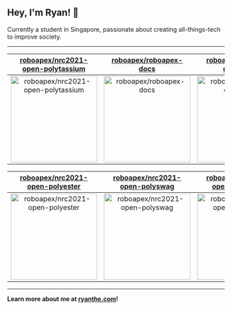 ## Hey, I'm Ryan! 👋

Currently a student in Singapore, passionate about creating all-things-tech to improve society.

---

| [roboapex/nrc2021-open-polytassium](https://github.com/roboapex/nrc2021-open-polytassium) | [roboapex/roboapex-docs](https://github.com/roboapex/roboapex-docs) | [roboapex/nrc2021-open-test](https://github.com/roboapex/nrc2021-open-test) |
| :-: | :-: | :-: |
| <a href="https://github.com/roboapex/nrc2021-open-polytassium"><img src="https://github.com/theboi/theboi/raw/main/DISPLAY.jpg" alt="roboapex/nrc2021-open-polytassium" title="roboapex/nrc2021-open-polytassium" width="200" height="200"></a> | <a href="https://github.com/roboapex/roboapex-docs"><img src="https://github.com/theboi/theboi/raw/main/DISPLAY.jpg" alt="roboapex/roboapex-docs" title="roboapex/roboapex-docs" width="200" height="200"></a> | <a href="https://github.com/roboapex/nrc2021-open-test"><img src="https://github.com/theboi/theboi/raw/main/DISPLAY.jpg" alt="roboapex/nrc2021-open-test" title="roboapex/nrc2021-open-test" width="200" height="200"></a> |

| [roboapex/nrc2021-open-polyester](https://github.com/roboapex/nrc2021-open-polyester) | [roboapex/nrc2021-open-polyswag](https://github.com/roboapex/nrc2021-open-polyswag) | [roboapex/nrc2021-open-polyspace](https://github.com/roboapex/nrc2021-open-polyspace) |
| :-: | :-: | :-: |
| <a href="https://github.com/roboapex/nrc2021-open-polyester"><img src="https://github.com/theboi/theboi/raw/main/DISPLAY.jpg" alt="roboapex/nrc2021-open-polyester" title="roboapex/nrc2021-open-polyester" width="200" height="200"></a> | <a href="https://github.com/roboapex/nrc2021-open-polyswag"><img src="https://github.com/theboi/theboi/raw/main/DISPLAY.jpg" alt="roboapex/nrc2021-open-polyswag" title="roboapex/nrc2021-open-polyswag" width="200" height="200"></a> | <a href="https://github.com/roboapex/nrc2021-open-polyspace"><img src="https://github.com/theboi/theboi/raw/main/DISPLAY.jpg" alt="roboapex/nrc2021-open-polyspace" title="roboapex/nrc2021-open-polyspace" width="200" height="200"></a> |



---

**Learn more about me at [ryanthe.com](https://www.ryanthe.com)!**
